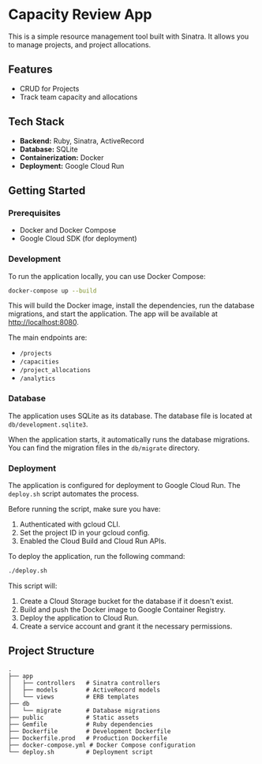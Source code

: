 # Capacity Review App

This is a simple resource management tool built with Sinatra. It allows you to manage projects, and project allocations.

## Features

*   CRUD for Projects
*   Track team capacity and allocations

## Tech Stack

*   **Backend:** Ruby, Sinatra, ActiveRecord
*   **Database:** SQLite
*   **Containerization:** Docker
*   **Deployment:** Google Cloud Run

## Getting Started

### Prerequisites

*   Docker and Docker Compose
*   Google Cloud SDK (for deployment)

### Development

To run the application locally, you can use Docker Compose:

```bash
docker-compose up --build
```

This will build the Docker image, install the dependencies, run the database migrations, and start the application. The app will be available at [http://localhost:8080](http://localhost:8080).

The main endpoints are:
- `/projects`
- `/capacities`
- `/project_allocations`
- `/analytics`

### Database

The application uses SQLite as its database. The database file is located at `db/development.sqlite3`.

When the application starts, it automatically runs the database migrations. You can find the migration files in the `db/migrate` directory.

### Deployment

The application is configured for deployment to Google Cloud Run. The `deploy.sh` script automates the process.

Before running the script, make sure you have:
1.  Authenticated with gcloud CLI.
2.  Set the project ID in your gcloud config.
3.  Enabled the Cloud Build and Cloud Run APIs.

To deploy the application, run the following command:

```bash
./deploy.sh
```

This script will:
1.  Create a Cloud Storage bucket for the database if it doesn't exist.
2.  Build and push the Docker image to Google Container Registry.
3.  Deploy the application to Cloud Run.
4.  Create a service account and grant it the necessary permissions.

## Project Structure

```
.
├── app
│   ├── controllers   # Sinatra controllers
│   ├── models        # ActiveRecord models
│   └── views         # ERB templates
├── db
│   └── migrate       # Database migrations
├── public            # Static assets
├── Gemfile           # Ruby dependencies
├── Dockerfile        # Development Dockerfile
├── Dockerfile.prod   # Production Dockerfile
├── docker-compose.yml # Docker Compose configuration
└── deploy.sh         # Deployment script
```
